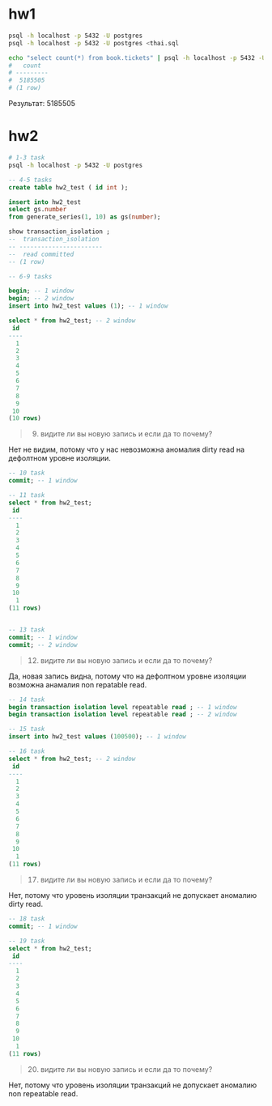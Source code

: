 # hw1

```bash
psql -h localhost -p 5432 -U postgres
psql -h localhost -p 5432 -U postgres <thai.sql

echo "select count(*) from book.tickets" | psql -h localhost -p 5432 -U postgres -d thai
#   count
# ---------
#  5185505
# (1 row)
```

Результат: 5185505

# hw2

```bash
# 1-3 task
psql -h localhost -p 5432 -U postgres
```

```sql
-- 4-5 tasks
create table hw2_test ( id int );

insert into hw2_test
select gs.number
from generate_series(1, 10) as gs(number);

show transaction_isolation ;
--  transaction_isolation
-- -----------------------
--  read committed
-- (1 row)
```

```sql
-- 6-9 tasks

begin; -- 1 window
begin; -- 2 window
insert into hw2_test values (1); -- 1 window

select * from hw2_test; -- 2 window
 id
----
  1
  2
  3
  4
  5
  6
  7
  8
  9
 10
(10 rows)
```

> 9. видите ли вы новую запись и если да то почему?

Нет не видим, потому что у нас невозможна аномалия dirty read на дефолтном уровне изоляции.

```sql
-- 10 task
commit; -- 1 window

-- 11 task
select * from hw2_test;
 id
----
  1
  2
  3
  4
  5
  6
  7
  8
  9
 10
  1
(11 rows)


-- 13 task
commit; -- 1 window
commit; -- 2 window
```

>12. видите ли вы новую запись и если да то почему?

Да, новая запись видна, потому что на дефолтном уровне изоляции возможна анамалия non repatable read.

```sql
-- 14 task
begin transaction isolation level repeatable read ; -- 1 window
begin transaction isolation level repeatable read ; -- 2 window

-- 15 task
insert into hw2_test values (100500); -- 1 window

-- 16 task
select * from hw2_test; -- 2 window
 id
----
  1
  2
  3
  4
  5
  6
  7
  8
  9
 10
  1
(11 rows)
```

> 17. видите ли вы новую запись и если да то почему?

Нет, потому что уровень изоляции транзакций не допускает аномалию dirty read.

```sql
-- 18 task
commit; -- 1 window

-- 19 task
select * from hw2_test;
 id
----
  1
  2
  3
  4
  5
  6
  7
  8
  9
 10
  1
(11 rows)
```

> 20. видите ли вы новую запись и если да то почему?

Нет, потому что уровень изоляции транзакций не допускает аномалию non repeatable read.
